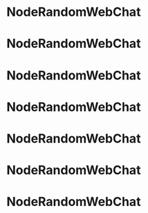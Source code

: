 # NodeRandomWebChat
# NodeRandomWebChat
# NodeRandomWebChat
# NodeRandomWebChat
# NodeRandomWebChat
# NodeRandomWebChat
# NodeRandomWebChat
